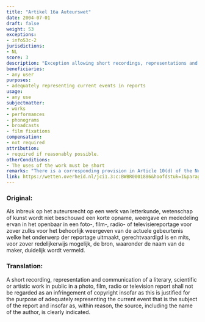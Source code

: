 ```yaml
---
title: "Artikel 16a Auteurswet"
date: 2004-07-01 
draft: false
weight: 53
exceptions:
- info53c-2
jurisdictions:
- NL
score: 3
description: "Exception allowing short recordings, representations and communications of works to be used in public photo, film, radio or television reports insofar as this is justified for the purpose of adequately representing the current event that is the subject of the reporting. If reasonably possible, the source, including the name of the author, must be clearly indicated." 
beneficiaries:
- any user
purposes: 
- adequately representing current events in reports
usage:
- any use
subjectmatter:
- works
- performances
- phonograms
- broadcasts
- film fixations
compensation:
- not required
attribution: 
- required if reasonably possible.
otherConditions: 
- The uses of the work must be short
remarks: "There is a corresponding provision in Article 10(d) of the Neighbouring Rights Act."
link: https://wetten.overheid.nl/jci1.3:c:BWBR0001886&hoofdstuk=I&paragraaf=6&artikel=16a
---
```


### Original: 

Als inbreuk op het auteursrecht op een werk van letterkunde, wetenschap of kunst wordt niet beschouwd een korte opname, weergave en mededeling ervan in het openbaar in een foto-, film-, radio- of televisiereportage voor zover zulks voor het behoorlijk weergeven van de actuele gebeurtenis welke het onderwerp der reportage uitmaakt, gerechtvaardigd is en mits, voor zover redelijkerwijs mogelijk, de bron, waaronder de naam van de maker, duidelijk wordt vermeld.

### Translation:

A short recording, representation and communication of a literary, scientific or artistic work in public in a photo, film, radio or television report shall not be regarded as an infringement of copyright insofar as this is justified for the purpose of adequately representing the current event that is the subject of the report and insofar as, within reason, the source, including the name of the author, is clearly indicated.